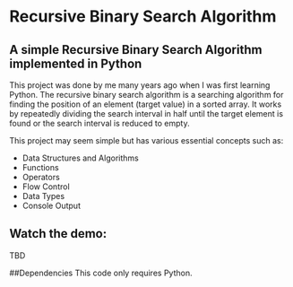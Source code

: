 # Recursive Binary Search Algorithm
## A simple Recursive Binary Search Algorithm implemented in Python

This project was done by me many years ago when I was first learning Python. The recursive binary search algorithm is a searching algorithm for finding the position of an element (target value) in a sorted array. It works by repeatedly dividing the search interval in half until the target element is found or the search interval is reduced to empty.
 
 This project may seem simple but has various essential concepts such as:

* Data Structures and Algorithms
* Functions
* Operators
* Flow Control
* Data Types
* Console Output

## Watch the demo:
TBD

##Dependencies
This code only requires Python.